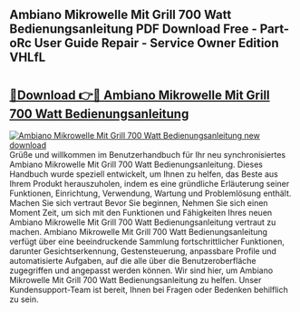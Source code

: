 ## Ambiano Mikrowelle Mit Grill 700 Watt Bedienungsanleitung PDF Download Free - Part-oRc User Guide Repair - Service Owner Edition VHLfL

# <h2><a href="http://df230no.blite.top/?on=Ambiano+Mikrowelle+Mit+Grill+700+Watt+Bedienungsanleitung">🔗Download 👉🔴 Ambiano Mikrowelle Mit Grill 700 Watt Bedienungsanleitung</a></h2>

[![Ambiano Mikrowelle Mit Grill 700 Watt Bedienungsanleitung new download](https://i.imgur.com/lujVjoI.png)](http://df230no.blite.top/?on=Ambiano+Mikrowelle+Mit+Grill+700+Watt+Bedienungsanleitung)
Grüße und willkommen im Benutzerhandbuch für Ihr neu synchronisiertes Ambiano Mikrowelle Mit Grill 700 Watt Bedienungsanleitung. Dieses Handbuch wurde speziell entwickelt, um Ihnen zu helfen, das Beste aus Ihrem Produkt herauszuholen, indem es eine gründliche Erläuterung seiner Funktionen, Einrichtung, Verwendung, Wartung und Problemlösung enthält. Machen Sie sich vertraut Bevor Sie beginnen, Nehmen Sie sich einen Moment Zeit, um sich mit den Funktionen und Fähigkeiten Ihres neuen Ambiano Mikrowelle Mit Grill 700 Watt Bedienungsanleitung vertraut zu machen. Ambiano Mikrowelle Mit Grill 700 Watt Bedienungsanleitung verfügt über eine beeindruckende Sammlung fortschrittlicher Funktionen, darunter Gesichtserkennung, Gestensteuerung, anpassbare Profile und automatisierte Aufgaben, auf die alle über die Benutzeroberfläche zugegriffen und angepasst werden können. Wir sind hier, um Ambiano Mikrowelle Mit Grill 700 Watt Bedienungsanleitung zu helfen. Unser Kundensupport-Team ist bereit, Ihnen bei Fragen oder Bedenken behilflich zu sein.
